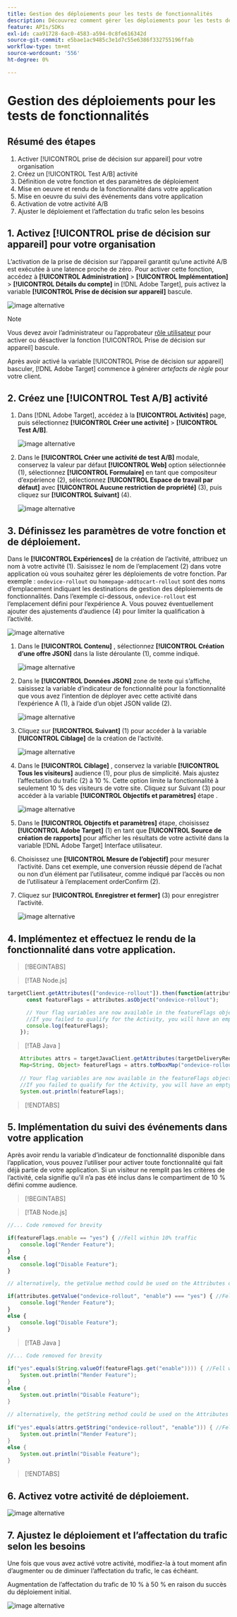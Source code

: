```yaml
---
title: Gestion des déploiements pour les tests de fonctionnalités
description: Découvrez comment gérer les déploiements pour les tests de fonctionnalités à l’aide de [!UICONTROL prise de décision sur appareil].
feature: APIs/SDKs
exl-id: caa91728-6ac0-4583-a594-0c8fe616342d
source-git-commit: e5bae1ac9485c3e1d7c55e6386f332755196ffab
workflow-type: tm+mt
source-wordcount: '556'
ht-degree: 0%

---
```


# Gestion des déploiements pour les tests de fonctionnalités

## Résumé des étapes

1. Activer [!UICONTROL prise de décision sur appareil] pour votre organisation
1. Créez un [!UICONTROL Test A/B] activité
1. Définition de votre fonction et des paramètres de déploiement
1. Mise en oeuvre et rendu de la fonctionnalité dans votre application
1. Mise en oeuvre du suivi des événements dans votre application
1. Activation de votre activité A/B
1. Ajuster le déploiement et l’affectation du trafic selon les besoins

## 1. Activez [!UICONTROL prise de décision sur appareil] pour votre organisation

L’activation de la prise de décision sur l’appareil garantit qu’une activité A/B est exécutée à une latence proche de zéro. Pour activer cette fonction, accédez à **[!UICONTROL Administration]** > **[!UICONTROL Implémentation]** > **[!UICONTROL Détails du compte]** in [!DNL Adobe Target], puis activez la variable **[!UICONTROL Prise de décision sur appareil]** bascule.

![image alternative](assets/asset-odd-toggle.png)

>[!NOTE]
>
>Vous devez avoir l’administrateur ou l’approbateur [rôle utilisateur](https://experienceleague.adobe.com/docs/target/using/administer/manage-users/user-management.html) pour activer ou désactiver la fonction [!UICONTROL Prise de décision sur appareil] bascule.

Après avoir activé la variable [!UICONTROL Prise de décision sur appareil] basculer, [!DNL Adobe Target] commence à générer *artefacts de règle* pour votre client.

## 2. Créez une [!UICONTROL Test A/B] activité

1. Dans [!DNL Adobe Target], accédez à la **[!UICONTROL Activités]** page, puis sélectionnez **[!UICONTROL Créer une activité]** > **[!UICONTROL Test A/B]**.

   ![image alternative](assets/asset-ab.png)

1. Dans le **[!UICONTROL Créer une activité de test A/B]** modale, conservez la valeur par défaut **[!UICONTROL Web]** option sélectionnée (1), sélectionnez **[!UICONTROL Formulaire]** en tant que compositeur d’expérience (2), sélectionnez **[!UICONTROL Espace de travail par défaut]** avec **[!UICONTROL Aucune restriction de propriété]** (3), puis cliquez sur **[!UICONTROL Suivant]** (4).

   ![image alternative](assets/asset-form.png)

## 3. Définissez les paramètres de votre fonction et de déploiement.

Dans le **[!UICONTROL Expériences]** de la création de l’activité, attribuez un nom à votre activité (1). Saisissez le nom de l’emplacement (2) dans votre application où vous souhaitez gérer les déploiements de votre fonction. Par exemple :  `ondevice-rollout` ou `homepage-addtocart-rollout` sont des noms d’emplacement indiquant les destinations de gestion des déploiements de fonctionnalités. Dans l’exemple ci-dessous, `ondevice-rollout` est l’emplacement défini pour l’expérience A. Vous pouvez éventuellement ajouter des ajustements d’audience (4) pour limiter la qualification à l’activité.

![image alternative](assets/asset-location-rollout.png)

1. Dans le **[!UICONTROL Contenu]** , sélectionnez **[!UICONTROL Création d’une offre JSON]** dans la liste déroulante (1), comme indiqué.

   ![image alternative](assets/asset-offer.png)

1. Dans le **[!UICONTROL Données JSON]** zone de texte qui s’affiche, saisissez la variable d’indicateur de fonctionnalité pour la fonctionnalité que vous avez l’intention de déployer avec cette activité dans l’expérience A (1), à l’aide d’un objet JSON valide (2).

   ![image alternative](assets/asset-json-a-rollout.png)

1. Cliquez sur **[!UICONTROL Suivant]** (1) pour accéder à la variable **[!UICONTROL Ciblage]** de la création de l’activité.

   ![image alternative](assets/asset-next-2-t-rollout.png)

1. Dans le **[!UICONTROL Ciblage]** , conservez la variable **[!UICONTROL Tous les visiteurs]** audience (1), pour plus de simplicité. Mais ajustez l’affectation du trafic (2) à 10 %. Cette option limite la fonctionnalité à seulement 10 % des visiteurs de votre site. Cliquez sur Suivant (3) pour accéder à la variable **[!UICONTROL Objectifs et paramètres]** étape .

   ![image alternative](assets/asset-next-2-g-rollout.png)

1. Dans le **[!UICONTROL Objectifs et paramètres]** étape, choisissez **[!UICONTROL Adobe Target]** (1) en tant que **[!UICONTROL Source de création de rapports]** pour afficher les résultats de votre activité dans la variable [!DNL Adobe Target] Interface utilisateur.

1. Choisissez une **[!UICONTROL Mesure de l’objectif]** pour mesurer l’activité. Dans cet exemple, une conversion réussie dépend de l’achat ou non d’un élément par l’utilisateur, comme indiqué par l’accès ou non de l’utilisateur à l’emplacement orderConfirm (2).

1. Cliquez sur **[!UICONTROL Enregistrer et fermer]** (3) pour enregistrer l’activité.

   ![image alternative](assets/asset-conv-rollout.png)

## 4. Implémentez et effectuez le rendu de la fonctionnalité dans votre application.

>[!BEGINTABS]

>[!TAB Node.js]

```js {line-numbers="true"}
targetClient.getAttributes(["ondevice-rollout"]).then(function(attributes) {
      const featureFlags = attributes.asObject("ondevice-rollout");

      // Your flag variables are now available in the featureFlags object variable.
      //If you failed to qualify for the Activity, you will have an empty object.
      console.log(featureFlags);
    });
```

>[!TAB Java ]

```java {line-numbers="true"}
    Attributes attrs = targetJavaClient.getAttributes(targetDeliveryRequest, "ondevice-rollout");
    Map<String, Object> featureFlags = attrs.toMboxMap("ondevice-rollout");
​
    // Your flag variables are now available in the featureFlags object variable.
    //If you failed to qualify for the Activity, you will have an empty object.
    System.out.println(featureFlags);
```

>[!ENDTABS]

## 5. Implémentation du suivi des événements dans votre application

Après avoir rendu la variable d’indicateur de fonctionnalité disponible dans l’application, vous pouvez l’utiliser pour activer toute fonctionnalité qui fait déjà partie de votre application. Si un visiteur ne remplit pas les critères de l’activité, cela signifie qu’il n’a pas été inclus dans le compartiment de 10 % défini comme audience.

>[!BEGINTABS]

>[!TAB Node.js]

```js {line-numbers="true"}
//... Code removed for brevity

if(featureFlags.enable == "yes") { //Fell within 10% traffic
    console.log("Render Feature");
}
else {
    console.log("Disable Feature");
}

// alternatively, the getValue method could be used on the Attributes object.

if(attributes.getValue("ondevice-rollout", "enable") === "yes") { //Fell within 10% traffic
    console.log("Render Feature");
}
else {
    console.log("Disable Feature");
}
```

>[!TAB Java ]

```java {line-numbers="true"}
//... Code removed for brevity
​
if("yes".equals(String.valueOf(featureFlags.get("enable")))) { //Fell within 10% traffic
    System.out.println("Render Feature");
}
else {
    System.out.println("Disable Feature");
}
​
// alternatively, the getString method could be used on the Attributes object.
​
if("yes".equals(attrs.getString("ondevice-rollout", "enable"))) { //Fell within 10% traffic
    System.out.println("Render Feature");
}
else {
    System.out.println("Disable Feature");
}
```

>[!ENDTABS]

## 6. Activez votre activité de déploiement.

![image alternative](assets/asset-activate-rollout.png)

## 7. Ajustez le déploiement et l’affectation du trafic selon les besoins

Une fois que vous avez activé votre activité, modifiez-la à tout moment afin d’augmenter ou de diminuer l’affectation du trafic, le cas échéant.

Augmentation de l’affectation du trafic de 10 % à 50 % en raison du succès du déploiement initial.

![image alternative](assets/asset-adjust-rollout.png)
